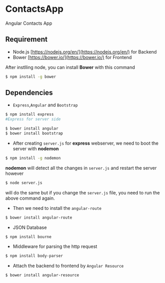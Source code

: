 # ContactsApp
Angular Contacts App



## Requirement
* Node.js [https://nodejs.org/en/](https://nodejs.org/en/) for Backend
* Bower [https://bower.io/](https://bower.io/) for Frontend 

After instlling node, you can install **Bower** with this command
```bash
$ npm install -g bower
```

## Dependencies
* ```Express```,```Angular``` and ```Bootstrap```

```bash
$ npm install express
#Express for server side

$ bower install angular
$ bower install bootstrap
```

* After creating ```server.js``` for **express** webserver, we need to boot the server with **nodemon**
```bash
$ npm install -g nodemon
```
**nodemon** will detect all the changes in ``server.js`` and restart the server however
```bash
$ node server.js
```
will do the same but if you change the ```server.js``` file, you need to run the above command again.

* Then we need to install the ```angular-route```
```bash
$ bower install angular-route
```

* JSON Database 
```bash
$ npm install bourne
```

* Middleware for parsing the http request
```bash
$ npm install body-parser
```

* Attach the backend to frontend by ```Angular Resource```
```bash
$ bower install angular-resource
```





